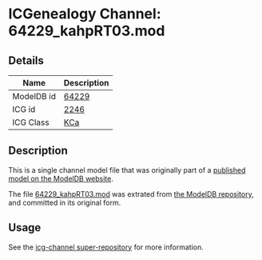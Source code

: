 # ICGenealogy Channel: 64229\_kahpRT03.mod

## Details

Name | Description
---- | -----------
ModelDB id | [64229](http://senselab.med.yale.edu/ModelDB/ShowModel.cshtml?model=64229)
ICG id | [2246](http://icg.neurotheory.ox.ac.uk/channels/5/2246)
ICG Class | [KCa](http://icg.neurotheory.ox.ac.uk/channels/5)

## Description

This is a single channel model file that was originally part of a [published model on the ModelDB website](http://senselab.med.yale.edu/mModelDB/ShowModel.cshtml?model=64229).

The file [64229\_kahpRT03.mod](64229_kahpRT03.mod) was extrated from [the ModelDB repository](http://senselab.med.yale.edu/ModelDB/ShowModel.cshtml?model=64229), and committed in its original form.

## Usage

See the [icg-channel super-repository](https://github.com/icgenealogy/icg-channels) for more information.